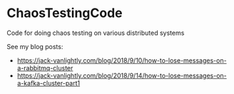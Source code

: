 # ChaosTestingCode
Code for doing chaos testing on various distributed systems

See my blog posts:
- https://jack-vanlightly.com/blog/2018/9/10/how-to-lose-messages-on-a-rabbitmq-cluster
- https://jack-vanlightly.com/blog/2018/9/14/how-to-lose-messages-on-a-kafka-cluster-part1
